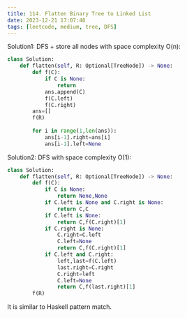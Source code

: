 ```yaml
---
title: 114. Flatten Binary Tree to Linked List
date: 2023-12-21 17:07:48
tags: [leetcode, medium, tree, DFS]
---
```


Solution1: DFS + store all nodes  with space complexity O(n):

```python
class Solution:
    def flatten(self, R: Optional[TreeNode]) -> None:
        def f(C):
            if C is None:
                return
            ans.append(C)
            f(C.left)
            f(C.right)
        ans=[]
        f(R)
        
        for i in range(1,len(ans)):
            ans[i-1].right=ans[i]
            ans[i-1].left=None
```

Solution2: DFS with space complexity O(1):

```python
class Solution:
    def flatten(self, R: Optional[TreeNode]) -> None:
        def f(C):
            if C is None:
                return None,None
            if C.left is None and C.right is None:
                return C,C
            if C.left is None:
                return C,f(C.right)[1]
            if C.right is None:
                C.right=C.left
                C.left=None
                return C,f(C.right)[1]
            if C.left and C.right:
                left,last=f(C.left)
                last.right=C.right
                C.right=left
                C.left=None
                return C,f(last.right)[1]
        f(R)
```

It is similar to Haskell pattern match.

